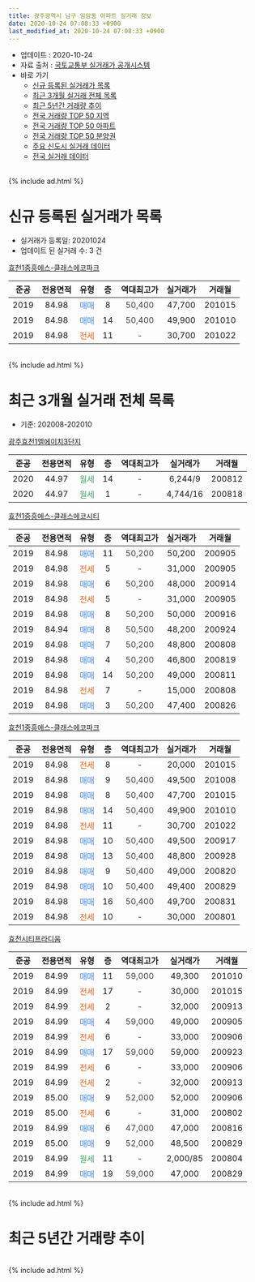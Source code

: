 ```yaml
---
title: 광주광역시 남구 임암동 아파트 실거래 정보
date: 2020-10-24 07:08:33 +0900
last_modified_at: 2020-10-24 07:08:33 +0900
---
```


* 업데이트 : 2020-10-24
* 자료 출처 : [국토교통부 실거래가 공개시스템](http://rt.molit.go.kr)
* 바로 가기
    * [신규 등록된 실거래가 목록](#신규-등록된-실거래가-목록)
    * [최근 3개월 실거래 전체 목록](#최근-3개월-실거래-전체-목록)
    * [최근 5년간 거래량 추이](#최근-5년간-거래량-추이)
    * [전국 거래량 TOP 50 지역](https://inasie.github.io/apt-trade-info/최근-3개월-전국에서-가장-거래가-많이-발생한-지역)
    * [전국 거래량 TOP 50 아파트](https://inasie.github.io/apt-trade-info/최근-3개월-전국에서-가장-거래가-많이-발생한-아파트)
    * [전국 거래량 TOP 50 분양권](https://inasie.github.io/apt-trade-info/최근-3개월-전국에서-가장-거래가-많이-발생한-분양권)
    * [주요 신도시 실거래 데이터](https://inasie.github.io/apt-trade-info/주요-신도시)
    * [전국 실거래 데이터](https://inasie.github.io/apt-trade-info/전국)
<br>
{% include ad.html %}
<br>

# 신규 등록된 실거래가 목록
* 실거래가 등록일: 20201024
* 업데이트 된 실거래 수: 3 건


[효천1중흥에스-클래스에코파크](https://search.naver.com/search.naver?query=%EA%B4%91%EC%A3%BC%EA%B4%91%EC%97%AD%EC%8B%9C+%EB%82%A8%EA%B5%AC+%EC%9E%84%EC%95%94%EB%8F%99+%ED%9A%A8%EC%B2%9C1%EC%A4%91%ED%9D%A5%EC%97%90%EC%8A%A4-%ED%81%B4%EB%9E%98%EC%8A%A4%EC%97%90%EC%BD%94%ED%8C%8C%ED%81%AC)

|준공|전용면적|유형|층|역대최고가|실거래가|거래월|
|:---:|:---:|:---:|:---:|:---:|:---:|:---:|
|2019|84.98|<span style="color:#4285f3">매매</span>|8|<span style="color:#444444">50,400</span>|47,700|201015|
|2019|84.98|<span style="color:#4285f3">매매</span>|14|<span style="color:#444444">50,400</span>|49,900|201010|
|2019|84.98|<span style="color:#ff5a00">전세</span>|11|<span style="color:#444444">-</span>|30,700|201022|


<br>
{% include ad.html %}
<br>

# 최근 3개월 실거래 전체 목록
* 기준: 202008-202010


[광주효천1엘에이치3단지](https://search.naver.com/search.naver?query=%EA%B4%91%EC%A3%BC%EA%B4%91%EC%97%AD%EC%8B%9C+%EB%82%A8%EA%B5%AC+%EC%9E%84%EC%95%94%EB%8F%99+%EA%B4%91%EC%A3%BC%ED%9A%A8%EC%B2%9C1%EC%97%98%EC%97%90%EC%9D%B4%EC%B9%983%EB%8B%A8%EC%A7%80)

|준공|전용면적|유형|층|역대최고가|실거래가|거래월|
|:---:|:---:|:---:|:---:|:---:|:---:|:---:|
|2020|44.97|<span style="color:#34a853">월세</span>|14|<span style="color:#444444">-</span>|6,244/9|200812|
|2020|44.97|<span style="color:#34a853">월세</span>|1|<span style="color:#444444">-</span>|4,744/16|200818|

[효천1중흥에스-클래스에코시티](https://search.naver.com/search.naver?query=%EA%B4%91%EC%A3%BC%EA%B4%91%EC%97%AD%EC%8B%9C+%EB%82%A8%EA%B5%AC+%EC%9E%84%EC%95%94%EB%8F%99+%ED%9A%A8%EC%B2%9C1%EC%A4%91%ED%9D%A5%EC%97%90%EC%8A%A4-%ED%81%B4%EB%9E%98%EC%8A%A4%EC%97%90%EC%BD%94%EC%8B%9C%ED%8B%B0)

|준공|전용면적|유형|층|역대최고가|실거래가|거래월|
|:---:|:---:|:---:|:---:|:---:|:---:|:---:|
|2019|84.98|<span style="color:#4285f3">매매</span>|11|<span style="color:#444444">50,200</span>|50,200|200905|
|2019|84.98|<span style="color:#ff5a00">전세</span>|5|<span style="color:#444444">-</span>|31,000|200905|
|2019|84.98|<span style="color:#4285f3">매매</span>|6|<span style="color:#444444">50,200</span>|48,000|200914|
|2019|84.98|<span style="color:#ff5a00">전세</span>|5|<span style="color:#444444">-</span>|31,000|200905|
|2019|84.98|<span style="color:#4285f3">매매</span>|8|<span style="color:#444444">50,200</span>|50,000|200916|
|2019|84.94|<span style="color:#4285f3">매매</span>|8|<span style="color:#444444">50,500</span>|48,200|200924|
|2019|84.98|<span style="color:#4285f3">매매</span>|7|<span style="color:#444444">50,200</span>|48,800|200808|
|2019|84.98|<span style="color:#4285f3">매매</span>|4|<span style="color:#444444">50,200</span>|46,800|200819|
|2019|84.98|<span style="color:#4285f3">매매</span>|14|<span style="color:#444444">50,200</span>|49,000|200811|
|2019|84.98|<span style="color:#ff5a00">전세</span>|7|<span style="color:#444444">-</span>|15,000|200808|
|2019|84.98|<span style="color:#4285f3">매매</span>|3|<span style="color:#444444">50,200</span>|47,400|200826|

[효천1중흥에스-클래스에코파크](https://search.naver.com/search.naver?query=%EA%B4%91%EC%A3%BC%EA%B4%91%EC%97%AD%EC%8B%9C+%EB%82%A8%EA%B5%AC+%EC%9E%84%EC%95%94%EB%8F%99+%ED%9A%A8%EC%B2%9C1%EC%A4%91%ED%9D%A5%EC%97%90%EC%8A%A4-%ED%81%B4%EB%9E%98%EC%8A%A4%EC%97%90%EC%BD%94%ED%8C%8C%ED%81%AC)

|준공|전용면적|유형|층|역대최고가|실거래가|거래월|
|:---:|:---:|:---:|:---:|:---:|:---:|:---:|
|2019|84.98|<span style="color:#ff5a00">전세</span>|8|<span style="color:#444444">-</span>|20,000|201015|
|2019|84.98|<span style="color:#4285f3">매매</span>|9|<span style="color:#444444">50,400</span>|49,500|201008|
|2019|84.98|<span style="color:#4285f3">매매</span>|8|<span style="color:#444444">50,400</span>|47,700|201015|
|2019|84.98|<span style="color:#4285f3">매매</span>|14|<span style="color:#444444">50,400</span>|49,900|201010|
|2019|84.98|<span style="color:#ff5a00">전세</span>|11|<span style="color:#444444">-</span>|30,700|201022|
|2019|84.98|<span style="color:#4285f3">매매</span>|10|<span style="color:#444444">50,400</span>|49,500|200917|
|2019|84.98|<span style="color:#4285f3">매매</span>|13|<span style="color:#444444">50,400</span>|48,800|200928|
|2019|84.98|<span style="color:#4285f3">매매</span>|9|<span style="color:#444444">50,400</span>|49,000|200820|
|2019|84.98|<span style="color:#4285f3">매매</span>|10|<span style="color:#444444">50,400</span>|49,400|200829|
|2019|84.98|<span style="color:#4285f3">매매</span>|16|<span style="color:#444444">50,400</span>|49,700|200831|
|2019|84.98|<span style="color:#ff5a00">전세</span>|10|<span style="color:#444444">-</span>|30,000|200801|

[효천시티프라디움](https://search.naver.com/search.naver?query=%EA%B4%91%EC%A3%BC%EA%B4%91%EC%97%AD%EC%8B%9C+%EB%82%A8%EA%B5%AC+%EC%9E%84%EC%95%94%EB%8F%99+%ED%9A%A8%EC%B2%9C%EC%8B%9C%ED%8B%B0%ED%94%84%EB%9D%BC%EB%94%94%EC%9B%80)

|준공|전용면적|유형|층|역대최고가|실거래가|거래월|
|:---:|:---:|:---:|:---:|:---:|:---:|:---:|
|2019|84.99|<span style="color:#4285f3">매매</span>|11|<span style="color:#444444">59,000</span>|49,300|201010|
|2019|84.99|<span style="color:#ff5a00">전세</span>|17|<span style="color:#444444">-</span>|30,000|201015|
|2019|84.99|<span style="color:#ff5a00">전세</span>|2|<span style="color:#444444">-</span>|32,000|200913|
|2019|84.99|<span style="color:#4285f3">매매</span>|4|<span style="color:#444444">59,000</span>|49,000|200905|
|2019|84.99|<span style="color:#ff5a00">전세</span>|6|<span style="color:#444444">-</span>|33,000|200906|
|2019|84.99|<span style="color:#4285f3">매매</span>|17|<span style="color:#444444">59,000</span>|59,000|200923|
|2019|84.99|<span style="color:#ff5a00">전세</span>|6|<span style="color:#444444">-</span>|33,000|200906|
|2019|84.99|<span style="color:#ff5a00">전세</span>|2|<span style="color:#444444">-</span>|32,000|200913|
|2019|85.00|<span style="color:#4285f3">매매</span>|9|<span style="color:#444444">52,000</span>|52,000|200906|
|2019|85.00|<span style="color:#ff5a00">전세</span>|6|<span style="color:#444444">-</span>|31,000|200802|
|2019|84.99|<span style="color:#4285f3">매매</span>|6|<span style="color:#444444">47,000</span>|47,000|200816|
|2019|85.00|<span style="color:#4285f3">매매</span>|9|<span style="color:#444444">52,000</span>|48,500|200829|
|2019|84.99|<span style="color:#34a853">월세</span>|11|<span style="color:#444444">-</span>|2,000/85|200804|
|2019|84.99|<span style="color:#4285f3">매매</span>|19|<span style="color:#444444">59,000</span>|47,000|200829|


<br>
{% include ad.html %}
<br>

# 최근 5년간 거래량 추이


<div style="width:100%;">
    <canvas id="deal_progress" height="200"></canvas>
</div>

<script>
new Chart(document.getElementById("deal_progress"), {
    type: 'line',
    data: {
        labels: ['201510','201511','201512','201601','201602','201603','201604','201605','201606','201607','201608','201609','201610','201611','201612','201701','201702','201703','201704','201705','201706','201707','201708','201709','201710','201711','201712','201801','201802','201803','201804','201805','201806','201807','201808','201809','201810','201811','201812','201901','201902','201903','201904','201905','201906','201907','201908','201909','201910','201911','201912','202001','202002','202003','202004','202005','202006','202007','202008','202009','202010'],
        datasets: [{
            label: '매매',
            pointRadius: 1,
            data: [0, 0, 0, 0, 0, 0, 0, 0, 0, 0, 0, 0, 0, 0, 0, 0, 0, 0, 0, 0, 0, 0, 0, 0, 0, 0, 0, 34, 44, 26, 47, 179, 152, 77, 48, 50, 19, 16, 29, 33, 39, 17, 32, 36, 40, 18, 16, 6, 7, 8, 2, 1, 6, 3, 1, 2, 1, 7, 10, 9, 4],
            borderColor: "rgba(255, 201, 14, 1)",
            backgroundColor: "rgba(255, 201, 14, 0.5)",
            fill: false,
            lineTension: 0
        },{
            label: '전월세',
            pointRadius: 1,
            data: [0, 0, 0, 0, 0, 0, 0, 0, 0, 0, 0, 0, 0, 0, 0, 0, 0, 0, 0, 0, 0, 0, 0, 0, 0, 0, 0, 0, 0, 0, 0, 0, 0, 0, 0, 0, 0, 0, 0, 42, 75, 102, 30, 39, 77, 74, 47, 48, 54, 6, 17, 7, 21, 37, 7, 7, 6, 30, 6, 6, 3],
            borderColor: "rgba(0, 141, 185, 1)",
            backgroundColor: "rgba(0, 141, 185, 0.5)",
            fill: false,
            lineTension: 0
        }
        ]
    },
    options: {
        responsive: true,
        title: {
            display: false
        },
        tooltips: {
            mode: 'index',
            intersect: false
        },
        hover: {
            mode: 'nearest',
            intersect: true
        },
        scales: {
            xAxes: [{
                display: true,
                scaleLabel: {
                    display: true,
                    labelString: '년/월'
                }
            }],
            yAxes: [{
                display: true,
                ticks: {
                    suggestedMin: 0,
                },
                scaleLabel: {
                    display: true,
                    labelString: '실거래 수'
                }
            }]
        }
    }
});

</script>


<br>
{% include ad.html %}
<br>

